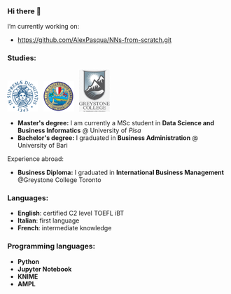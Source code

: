 


### Hi there 👋

 I’m currently working on:
- https://github.com/AlexPasqua/NNs-from-scratch.git 

<!--
**gaetanoantonicchio/gaetanoantonicchio** is a ✨ _special_ ✨ repository because its `README.md` (this file) appears on your GitHub profile.

Here are some ideas to get you started:

-  I’m currently working on https://github.com/AlexPasqua/NNs-from-scratch.git 
- 🌱 I’m currently learning ...
- 👯 I’m looking to collaborate on ...
- 🤔 I’m looking for help with ...
- 💬 Ask me about ...
- 📫 How to reach me: ...
- 😄 Pronouns: ...
- ⚡ Fun fact: ...
-->

### Studies:
<img width=70px src="unipi_logo.png" /> &nbsp; <img width=70px src="uniba_logo.png" /> &nbsp; <img width=70px src="greystone_logo.jpg" /> &nbsp; 
* **Master's degree:** I am currently a MSc student in **Data Science and Business Informatics** @ University of _Pisa_
* **Bachelor's degree:** I graduated in **Business Administration** @ University of Bari

Experience abroad: 
* **Business Diploma:** I graduated in **International Business Management** @Greystone College Toronto

### Languages:
 * **English**: certified C2 level TOEFL iBT
 * **Italian**: first language 
 * **French**: intermediate knowledge
 
### Programming languages:
* **Python**
* **Jupyter Notebook**
* **KNIME**
* **AMPL**
